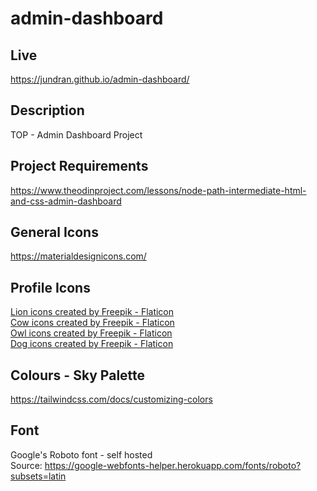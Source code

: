 # admin-dashboard

## Live
https://jundran.github.io/admin-dashboard/

## Description
TOP - Admin Dashboard Project

## Project Requirements
https://www.theodinproject.com/lessons/node-path-intermediate-html-and-css-admin-dashboard

## General Icons
https://materialdesignicons.com/

## Profile Icons
<a href="https://www.flaticon.com/free-icons/lion" title="lion icons">Lion icons created by Freepik - Flaticon</a>  
<a href="https://www.flaticon.com/free-icons/cow" title="cow icons">Cow icons created by Freepik - Flaticon</a>  
<a href="https://www.flaticon.com/free-icons/owl" title="owl icons">Owl icons created by Freepik - Flaticon</a>  
<a href="https://www.flaticon.com/free-icons/dog" title="dog icons">Dog icons created by Freepik - Flaticon</a>  

## Colours - Sky Palette
https://tailwindcss.com/docs/customizing-colors

## Font
Google's Roboto font - self hosted  
Source: https://google-webfonts-helper.herokuapp.com/fonts/roboto?subsets=latin
